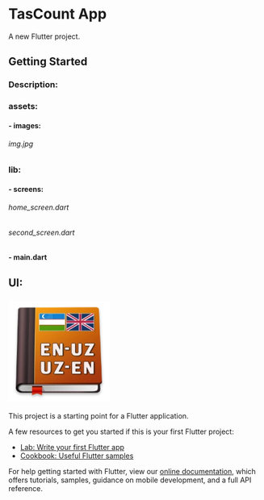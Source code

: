 # TasCount App

A new Flutter project.

## Getting Started

### Description:

### assets:
####   - images: 
######        img.jpg
### lib: 
####   - screens:
######        home_screen.dart 
######        second_screen.dart 
####   - main.dart

## UI:
### ![img.png](img.png)




This project is a starting point for a Flutter application.

A few resources to get you started if this is your first Flutter project:

- [Lab: Write your first Flutter app](https://flutter.dev/docs/get-started/codelab)
- [Cookbook: Useful Flutter samples](https://flutter.dev/docs/cookbook)

For help getting started with Flutter, view our
[online documentation](https://flutter.dev/docs), which offers tutorials,
samples, guidance on mobile development, and a full API reference.

